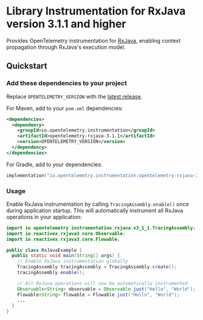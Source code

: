 # Library Instrumentation for RxJava version 3.1.1 and higher

Provides OpenTelemetry instrumentation for [RxJava](https://github.com/ReactiveX/RxJava), enabling
context propagation through RxJava's execution model.

## Quickstart

### Add these dependencies to your project

Replace `OPENTELEMETRY_VERSION` with the [latest release](https://central.sonatype.com/artifact/io.opentelemetry.instrumentation/opentelemetry-rxjava-3.1.1).

For Maven, add to your `pom.xml` dependencies:

```xml
<dependencies>
  <dependency>
    <groupId>io.opentelemetry.instrumentation</groupId>
    <artifactId>opentelemetry-rxjava-3.1.1</artifactId>
    <version>OPENTELEMETRY_VERSION</version>
  </dependency>
</dependencies>
```

For Gradle, add to your dependencies:

```kotlin
implementation("io.opentelemetry.instrumentation:opentelemetry-rxjava-3.1.1:OPENTELEMETRY_VERSION")
```

### Usage

Enable RxJava instrumentation by calling `TracingAssembly.enable()` once during application startup.
This will automatically instrument all RxJava operations in your application:

```java
import io.opentelemetry.instrumentation.rxjava.v3_1_1.TracingAssembly;
import io.reactivex.rxjava3.core.Observable;
import io.reactivex.rxjava3.core.Flowable;

public class RxJavaExample {
  public static void main(String[] args) {
    // Enable RxJava instrumentation globally
    TracingAssembly tracingAssembly = TracingAssembly.create();
    tracingAssembly.enable();

    // All RxJava operations will now be automatically instrumented
    Observable<String> observable = Observable.just("Hello", "World");
    Flowable<String> flowable = Flowable.just("Hello", "World");
    ...
  }
}
```
